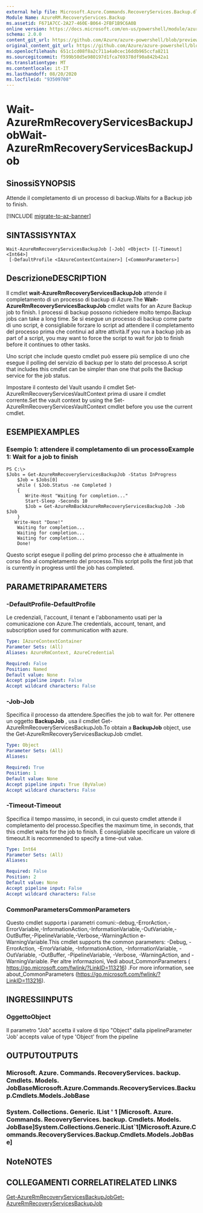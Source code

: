 ```yaml
---
external help file: Microsoft.Azure.Commands.RecoveryServices.Backup.dll-Help.xml
Module Name: AzureRM.RecoveryServices.Backup
ms.assetid: F671A7CC-2A27-460E-B064-2FBF1B9C6A0B
online version: https://docs.microsoft.com/en-us/powershell/module/azurerm.recoveryservices.backup/wait-azurermrecoveryservicesbackupjob
schema: 2.0.0
content_git_url: https://github.com/Azure/azure-powershell/blob/preview/src/ResourceManager/RecoveryServices.Backup/Commands.RecoveryServices.Backup/help/Wait-AzureRmRecoveryServicesBackupJob.md
original_content_git_url: https://github.com/Azure/azure-powershell/blob/preview/src/ResourceManager/RecoveryServices.Backup/Commands.RecoveryServices.Backup/help/Wait-AzureRmRecoveryServicesBackupJob.md
ms.openlocfilehash: 651c1cd08f8a2c711a4a0cec16ddb965ccfa8211
ms.sourcegitcommit: f599b50d5e980197d1fca769378df90a842b42a1
ms.translationtype: MT
ms.contentlocale: it-IT
ms.lasthandoff: 08/20/2020
ms.locfileid: "93509708"
---
```

# <span data-ttu-id="ce6d2-101">Wait-AzureRmRecoveryServicesBackupJob</span><span class="sxs-lookup"><span data-stu-id="ce6d2-101">Wait-AzureRmRecoveryServicesBackupJob</span></span>

## <span data-ttu-id="ce6d2-102">Sinossi</span><span class="sxs-lookup"><span data-stu-id="ce6d2-102">SYNOPSIS</span></span>
<span data-ttu-id="ce6d2-103">Attende il completamento di un processo di backup.</span><span class="sxs-lookup"><span data-stu-id="ce6d2-103">Waits for a Backup job to finish.</span></span>

[!INCLUDE [migrate-to-az-banner](../../includes/migrate-to-az-banner.md)]

## <span data-ttu-id="ce6d2-104">SINTASSI</span><span class="sxs-lookup"><span data-stu-id="ce6d2-104">SYNTAX</span></span>

```
Wait-AzureRmRecoveryServicesBackupJob [-Job] <Object> [[-Timeout] <Int64>]
 [-DefaultProfile <IAzureContextContainer>] [<CommonParameters>]
```

## <span data-ttu-id="ce6d2-105">Descrizione</span><span class="sxs-lookup"><span data-stu-id="ce6d2-105">DESCRIPTION</span></span>
<span data-ttu-id="ce6d2-106">Il cmdlet **wait-AzureRmRecoveryServicesBackupJob** attende il completamento di un processo di backup di Azure.</span><span class="sxs-lookup"><span data-stu-id="ce6d2-106">The **Wait-AzureRmRecoveryServicesBackupJob** cmdlet waits for an Azure Backup job to finish.</span></span>
<span data-ttu-id="ce6d2-107">I processi di backup possono richiedere molto tempo.</span><span class="sxs-lookup"><span data-stu-id="ce6d2-107">Backup jobs can take a long time.</span></span>
<span data-ttu-id="ce6d2-108">Se si esegue un processo di backup come parte di uno script, è consigliabile forzare lo script ad attendere il completamento del processo prima che continui ad altre attività.</span><span class="sxs-lookup"><span data-stu-id="ce6d2-108">If you run a backup job as part of a script, you may want to force the script to wait for job to finish before it continues to other tasks.</span></span>

<span data-ttu-id="ce6d2-109">Uno script che include questo cmdlet può essere più semplice di uno che esegue il polling del servizio di backup per lo stato del processo.</span><span class="sxs-lookup"><span data-stu-id="ce6d2-109">A script that includes this cmdlet can be simpler than one that polls the Backup service for the job status.</span></span>

<span data-ttu-id="ce6d2-110">Impostare il contesto del Vault usando il cmdlet Set-AzureRmRecoveryServicesVaultContext prima di usare il cmdlet corrente.</span><span class="sxs-lookup"><span data-stu-id="ce6d2-110">Set the vault context by using the Set-AzureRmRecoveryServicesVaultContext cmdlet before you use the current cmdlet.</span></span>

## <span data-ttu-id="ce6d2-111">ESEMPI</span><span class="sxs-lookup"><span data-stu-id="ce6d2-111">EXAMPLES</span></span>

### <span data-ttu-id="ce6d2-112">Esempio 1: attendere il completamento di un processo</span><span class="sxs-lookup"><span data-stu-id="ce6d2-112">Example 1: Wait for a job to finish</span></span>
```
PS C:\>
$Jobs = Get-AzureRmRecoveryServicesBackupJob -Status InProgress
    $Job = $Jobs[0]
    while ( $Job.Status -ne Completed )
    {
       Write-Host "Waiting for completion..."
       Start-Sleep -Seconds 10
       $Job = Get-AzureRmBackAzureRmRecoveryServicesBackupJob -Job $Job
    }
   Write-Host "Done!"
    Waiting for completion... 
    Waiting for completion... 
    Waiting for completion... 
    Done!
```

<span data-ttu-id="ce6d2-113">Questo script esegue il polling del primo processo che è attualmente in corso fino al completamento del processo.</span><span class="sxs-lookup"><span data-stu-id="ce6d2-113">This script polls the first job that is currently in progress until the job has completed.</span></span>

## <span data-ttu-id="ce6d2-114">PARAMETRI</span><span class="sxs-lookup"><span data-stu-id="ce6d2-114">PARAMETERS</span></span>

### <span data-ttu-id="ce6d2-115">-DefaultProfile</span><span class="sxs-lookup"><span data-stu-id="ce6d2-115">-DefaultProfile</span></span>
<span data-ttu-id="ce6d2-116">Le credenziali, l'account, il tenant e l'abbonamento usati per la comunicazione con Azure.</span><span class="sxs-lookup"><span data-stu-id="ce6d2-116">The credentials, account, tenant, and subscription used for communication with azure.</span></span>

```yaml
Type: IAzureContextContainer
Parameter Sets: (All)
Aliases: AzureRmContext, AzureCredential

Required: False
Position: Named
Default value: None
Accept pipeline input: False
Accept wildcard characters: False
```

### <span data-ttu-id="ce6d2-117">-Job</span><span class="sxs-lookup"><span data-stu-id="ce6d2-117">-Job</span></span>
<span data-ttu-id="ce6d2-118">Specifica il processo da attendere.</span><span class="sxs-lookup"><span data-stu-id="ce6d2-118">Specifies the job to wait for.</span></span>
<span data-ttu-id="ce6d2-119">Per ottenere un oggetto **BackupJob** , usa il cmdlet Get-AzureRmRecoveryServicesBackupJob.</span><span class="sxs-lookup"><span data-stu-id="ce6d2-119">To obtain a **BackupJob** object, use the Get-AzureRmRecoveryServicesBackupJob cmdlet.</span></span>

```yaml
Type: Object
Parameter Sets: (All)
Aliases: 

Required: True
Position: 1
Default value: None
Accept pipeline input: True (ByValue)
Accept wildcard characters: False
```

### <span data-ttu-id="ce6d2-120">-Timeout</span><span class="sxs-lookup"><span data-stu-id="ce6d2-120">-Timeout</span></span>
<span data-ttu-id="ce6d2-121">Specifica il tempo massimo, in secondi, in cui questo cmdlet attende il completamento del processo.</span><span class="sxs-lookup"><span data-stu-id="ce6d2-121">Specifies the maximum time, in seconds, that this cmdlet waits for the job to finish.</span></span>
<span data-ttu-id="ce6d2-122">È consigliabile specificare un valore di timeout.</span><span class="sxs-lookup"><span data-stu-id="ce6d2-122">It is recommended to specify a time-out value.</span></span>

```yaml
Type: Int64
Parameter Sets: (All)
Aliases: 

Required: False
Position: 2
Default value: None
Accept pipeline input: False
Accept wildcard characters: False
```

### <span data-ttu-id="ce6d2-123">CommonParameters</span><span class="sxs-lookup"><span data-stu-id="ce6d2-123">CommonParameters</span></span>
<span data-ttu-id="ce6d2-124">Questo cmdlet supporta i parametri comuni:-debug,-ErrorAction,-ErrorVariable,-InformationAction,-InformationVariable,-OutVariable,-OutBuffer,-PipelineVariable,-Verbose,-WarningAction e-WarningVariable.</span><span class="sxs-lookup"><span data-stu-id="ce6d2-124">This cmdlet supports the common parameters: -Debug, -ErrorAction, -ErrorVariable, -InformationAction, -InformationVariable, -OutVariable, -OutBuffer, -PipelineVariable, -Verbose, -WarningAction, and -WarningVariable.</span></span> <span data-ttu-id="ce6d2-125">Per altre informazioni, Vedi about_CommonParameters ( https://go.microsoft.com/fwlink/?LinkID=113216) .</span><span class="sxs-lookup"><span data-stu-id="ce6d2-125">For more information, see about_CommonParameters (https://go.microsoft.com/fwlink/?LinkID=113216).</span></span>

## <span data-ttu-id="ce6d2-126">INGRESSI</span><span class="sxs-lookup"><span data-stu-id="ce6d2-126">INPUTS</span></span>

### <span data-ttu-id="ce6d2-127">Oggetto</span><span class="sxs-lookup"><span data-stu-id="ce6d2-127">Object</span></span>
<span data-ttu-id="ce6d2-128">Il parametro "Job" accetta il valore di tipo "Object" dalla pipeline</span><span class="sxs-lookup"><span data-stu-id="ce6d2-128">Parameter 'Job' accepts value of type 'Object' from the pipeline</span></span>

## <span data-ttu-id="ce6d2-129">OUTPUT</span><span class="sxs-lookup"><span data-stu-id="ce6d2-129">OUTPUTS</span></span>

### <span data-ttu-id="ce6d2-130">Microsoft. Azure. Commands. RecoveryServices. backup. Cmdlets. Models. JobBase</span><span class="sxs-lookup"><span data-stu-id="ce6d2-130">Microsoft.Azure.Commands.RecoveryServices.Backup.Cmdlets.Models.JobBase</span></span>

### <span data-ttu-id="ce6d2-131">System. Collections. Generic. IList ' 1 [Microsoft. Azure. Commands. RecoveryServices. backup. Cmdlets. Models. JobBase]</span><span class="sxs-lookup"><span data-stu-id="ce6d2-131">System.Collections.Generic.IList\`1[Microsoft.Azure.Commands.RecoveryServices.Backup.Cmdlets.Models.JobBase]</span></span>

## <span data-ttu-id="ce6d2-132">Note</span><span class="sxs-lookup"><span data-stu-id="ce6d2-132">NOTES</span></span>

## <span data-ttu-id="ce6d2-133">COLLEGAMENTI CORRELATI</span><span class="sxs-lookup"><span data-stu-id="ce6d2-133">RELATED LINKS</span></span>

[<span data-ttu-id="ce6d2-134">Get-AzureRmRecoveryServicesBackupJob</span><span class="sxs-lookup"><span data-stu-id="ce6d2-134">Get-AzureRmRecoveryServicesBackupJob</span></span>](./Get-AzureRmRecoveryServicesBackupJob.md)


